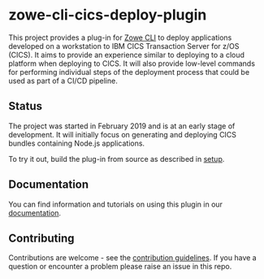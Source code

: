 # zowe-cli-cics-deploy-plugin
This project provides a plug-in for [Zowe CLI](https://github.com/zowe/zowe-cli) to deploy applications developed on a workstation to IBM CICS Transaction Server for z/OS (CICS). It aims to provide an experience similar to deploying to a cloud platform when deploying to CICS. It will also provide low-level commands for performing individual steps of the deployment process that could be used as part of a CI/CD pipeline.

## Status
The project was started in February 2019 and is at an early stage of development. It will initially focus on generating and deploying CICS bundles containing Node.js applications.

To try it out, build the plug-in from source as described in [setup](docs-internal/tutorials/Setup.md).

## Documentation
You can find information and tutorials on using this plugin in our [documentation](https://ibm.github.io/zowe-cli-cics-deploy-plugin/index.html).

## Contributing
Contributions are welcome - see the [contribution guidelines](CONTRIBUTING.md). If you have a question or encounter a problem please raise an issue in this repo.
